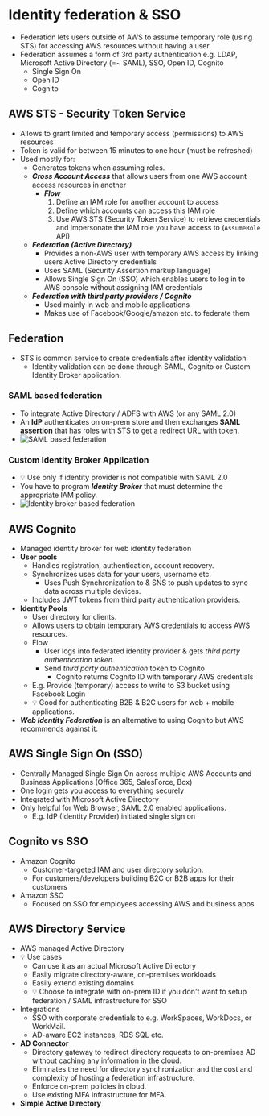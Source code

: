 # Identity federation & SSO

- Federation lets users outside of AWS to assume temporary role (using STS) for accessing AWS resources without having a user.
- Federation assumes a form of 3rd party authentication e.g. LDAP, Microsoft Active Directory (=~ SAML), SSO, Open ID, Cognito
  - Single Sign On
  - Open ID
  - Cognito

## AWS STS - Security Token Service

- Allows to grant limited and temporary access (permissions) to AWS resources
- Token is valid for between 15 minutes to one hour (must be refreshed)
- Used mostly for:
  - Generates tokens when assuming roles.
  - ***Cross Account Access*** that allows users from one AWS account access resources in another
    - ***Flow***
        1. Define an IAM role for another account to access
        2. Define which accounts can access this IAM role
        3. Use AWS STS (Security Token Service) to retrieve credentials and impersonate the IAM role you have access to (`AssumeRole` API)
  - ***Federation (Active Directory)***
    - Provides a non-AWS user with temporary AWS access by linking users Active Directory credentials
    - Uses SAML (Security Assertion markup language)
    - Allows Single Sign On (SSO) which enables users to log in to AWS console without assigning IAM credentials
  - ***Federation with third party providers / Cognito***
    - Used mainly in web and mobile applications
    - Makes use of Facebook/Google/amazon etc. to federate them

## Federation

- STS is common service to create credentials after identity validation
  - Identity validation can be  done through SAML, Cognito or Custom Identity Broker application.

### SAML based federation

- To integrate Active Directory / ADFS with AWS (or any SAML 2.0)
- An **IdP** authenticates on on-prem store and then exchanges **SAML assertion** that has roles with STS to get a redirect URL with token.
- ![SAML based federation](img/iam/federation/saml-based-federation.diagram.png)

### Custom Identity Broker Application

- 💡 Use only if identity provider is not compatible with SAML 2.0
- You have to program ***Identity Broker*** that must determine the appropriate IAM policy.
- ![Identity broker based federation](img/iam/federation/enterprise-authentication-with-identity-broker-application.diagram.png)

## AWS Cognito

- Managed identity broker for web identity federation
- **User pools**
  - Handles registration, authentication, account recovery.
  - Synchronizes uses data for your users, username etc.
    - Uses Push Synchronization to & SNS to push updates to sync data across multiple devices.
  - Includes JWT tokens from third party authentication providers.
- **Identity Pools**
  - User directory for clients.
  - Allows users to obtain temporary AWS credentials to access AWS resources.
  - Flow
    - User logs into federated identity provider & gets *third party authentication token*.
    - Send *third party authentication* token to Cognito
      - Cognito returns Cognito ID with temporary AWS credentials 
  - E.g. Provide (temporary) access to write to S3 bucket using Facebook Login
  - 💡 Good for authenticating B2B & B2C users for web + mobile applications.
- ***Web Identity Federation*** is an alternative to using Cognito but AWS recommends against it.

## AWS Single Sign On (SSO)

- Centrally Managed Single Sign On across multiple AWS Accounts and Business Applications (Office 365, SalesForce, Box)
- One login gets you access to everything securely
- Integrated with Microsoft Active Directory
- Only helpful for Web Browser, SAML 2.0 enabled applications.
  - E.g. IdP (Identity Provider) initiated single sign on

## Cognito vs SSO

- Amazon Cognito
  - Customer-targeted IAM and user directory solution.
  - For customers/developers building B2C or B2B apps for their customers
- Amazon SSO
  - Focused on SSO for employees accessing AWS and business apps

## AWS Directory Service

- AWS managed Active Directory
- 💡 Use cases
  - Can use it as an actual Microsoft Active Directory
  - Easily migrate directory-aware, on-premises workloads
  - Easily extend existing domains
  - 💡 Choose to integrate with on-prem ID if you don't want to setup federation / SAML infrastructure for SSO
- Integrations
  - SSO with corporate credentials to e.g. WorkSpaces, WorkDocs, or WorkMail.
  - AD-aware EC2 instances, RDS SQL etc.
- **AD Connector**
  - Directory gateway to redirect directory requests to on-premises AD without caching any information in the cloud.
  - Eliminates the need for directory synchronization and the cost and complexity of hosting a federation infrastructure.
  - Enforce on-prem policies in cloud.
  - Use existing MFA infrastructure for MFA.
- **Simple Active Directory**
